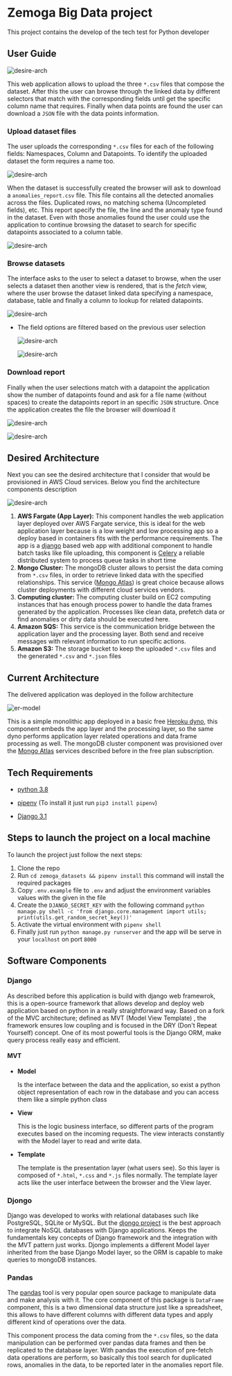 # Zemoga Big Data project

This project contains the develop of the tech test for Python developer

## User Guide

![desire-arch](https://github.com/jcardenasc93/zemoga_datasets/blob/main/project_images/user_guide0.png)

This web application allows to upload the three `*.csv` files that compose the dataset. After this the user can browse through the linked data by different selectors that match with the corresponding fields until get the specific column name that requires. Finally when data points are found the user can download a `JSON` file with the data points information.

### Upload dataset files

The user uploads the corresponding `*.csv` files for each of the following fields: Namespaces, Column and Datapoints. To identify the uploaded dataset the form requires a name too.

![desire-arch](https://github.com/jcardenasc93/zemoga_datasets/blob/main/project_images/user_guide1.png)

When the dataset is successfully created the browser will ask to download a `anomalies_report.csv` file. This file contains all the detected anomalies across the files. Duplicated rows, no matching schema (Uncompleted fields), etc. This report specify the file, the line and the anomaly type found in the dataset. Even with those anomalies found the user could use the application to continue browsing the dataset to search for specific datapoints associated to a column table.

![desire-arch](https://github.com/jcardenasc93/zemoga_datasets/blob/main/project_images/user_guide2.png)

### Browse datasets

The interface asks to the user to select a dataset to browse, when the user selects a dataset then another view is rendered, that is the _fetch_ view, where the user browse the dataset linked data specifying a namespace, database, table and finally a column to lookup for related datapoints.

![desire-arch](https://github.com/jcardenasc93/zemoga_datasets/blob/main/project_images/user_guide4.png)

* The field options are filtered based on the previous user selection

  ![desire-arch](https://github.com/jcardenasc93/zemoga_datasets/blob/main/project_images/user_guide5.png)

  ![desire-arch](https://github.com/jcardenasc93/zemoga_datasets/blob/main/project_images/user_guide6.png)

### Download report

Finally when the user selections match with a datapoint the application show the number of datapoints found and ask for a file name (without spaces) to create the datapoints report in an specific `JSON` structure. Once the application creates the file the browser will download it

![desire-arch](https://github.com/jcardenasc93/zemoga_datasets/blob/main/project_images/user_guide8.png)

![desire-arch](https://github.com/jcardenasc93/zemoga_datasets/blob/main/project_images/user_guide9.png)



## Desired Architecture

Next you can see the desired architecture that I consider that would be provisioned in AWS Cloud services. Below you find the architecture components description

![desire-arch](https://github.com/jcardenasc93/zemoga_datasets/blob/main/project_images/desired_arch.png)

1. **AWS Fargate (App Layer):** This component handles the web application layer deployed over AWS Fargate service, this is ideal for the web application layer because is a low weight and low processing app so a deploy based in containers fits with the performance requirements. The app is a [django](https://www.djangoproject.com/) based web app with additional component to handle batch tasks like file uploading, this component is [Celery](https://docs.celeryproject.org/en/stable/index.html) a reliable distributed system to process queue tasks in short time
2. **Mongo Cluster:** The mongoDB cluster allows to persist the data coming from `*.csv` files, in order to retrieve linked data with the specified relationships. This service ([Mongo Atlas]((https://www.mongodb.com/))) is great choice because allows cluster deployments with different cloud services vendors.
3. **Computing cluster:** The computing cluster build on EC2 computing instances that has enough process power to handle the data frames generated by the application. Processes like clean data, prefetch data or find anomalies or dirty data should be executed here.
4. **Amazon SQS:** This service is the communication bridge between the application layer and the processing layer. Both send and receive messages with relevant information to run specific actions.
5. **Amazon S3:** The storage bucket to keep the uploaded `*.csv` files and the generated `*.csv` and `*.json` files

## Current Architecture

The delivered application was deployed in the follow architecture

![er-model](https://github.com/jcardenasc93/zemoga_datasets/blob/main/project_images/current_arch.png)

This is a simple monolithic app deployed in a basic free [Heroku dyno](https://www.heroku.com/dynos), this component embeds the app layer and the processing layer, so the same dyno performs application layer related operations and data frame processing as well. The mongoDB cluster component was provisioned over the [Mongo Atlas](https://www.mongodb.com/) services described before in the free plan subscription.

## Tech Requirements

* [python 3.8](https://www.python.org/downloads/release/python-388/)

* [pipenv](https://pipenv.pypa.io/en/latest/) (To install it just run `pip3 install pipenv`)

* [Django 3.1](https://www.djangoproject.com/download/)

  

## Steps to launch the project on a local machine

To launch the project just follow the next steps:

1. Clone the repo
2. Run `cd zemoga_datasets && pipenv install` this command will install the required packages
3. Copy `.env.example` file to `.env` and adjust the environment variables values with the given in the file
4. Create the `DJANGO_SECRET_KEY` with the following command `python manage.py shell -c 'from django.core.management import utils; print(utils.get_random_secret_key())'`
5. Activate the virtual environment with `pipenv shell`
6. Finally just run `python manage.py runserver` and the app will be serve in your `localhost` on port `8000`

## Software Components

### Django

As described before this application is build with django web framewrok, this is a open-source framework that allows develop and deploy web application based on python in a really straightforward way. Based on a fork of the MVC architecture; defined as MVT (Model View Template) , the framework ensures low coupling and is focused in the DRY (Don't Repeat Yourself) concept. One of its most powerful tools is the Django ORM, make query process really easy and efficient. 

#### MVT

* **Model**

  Is the interface between the data and the application, so exist a python object representation of each row in the database and you can access them like a simple python class

* **View**

  This is the logic business interface, so different parts of the program executes based on the incoming requests. The view interacts constantly with the Model layer to read and write data.

* **Template**

  The template is the presentation layer (what users see). So this layer is composed of `*.html`, `*.css` and `*.js` files normally. The template layer acts like the user interface between the browser and the View layer.

### Djongo

Django was developed to works with relational databases such like PostgreSQL, SQLite or MySQL. But the [djongo project](https://www.djongomapper.com/) is the best approach to integrate NoSQL databases with Django applications. Keeps the fundamentals key concepts of Django framework and the integration with the MVT pattern just works. Djongo implements a different Model layer inherited from the base Django Model layer, so the ORM is capable to make queries to mongoDB instances.

### Pandas

The [pandas](https://pandas.pydata.org/) tool is very popular open source package to manipulate data and make analysis with it. The core component of this package is `DataFrame` component, this is a two dimensional data structure just like a spreadsheet, this allows to have different columns with different data types and apply different kind of operations over the data.

This component process the data coming from the `*.csv` files, so the data manipulation can be performed over pandas data frames and then be replicated to the database layer. With pandas the execution of pre-fetch data operations are perform, so basically this tool search for duplicated rows, anomalies in the data, to be reported later in the anomalies report file.







